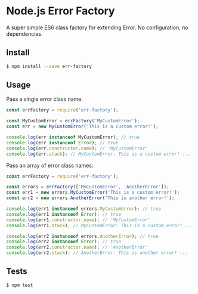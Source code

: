 # Node.js Error Factory
A super simple ES6 class factory for extending Error. No configuration, no dependencies.

## Install

```bash
$ npm install --save err-factory
```

## Usage

Pass a single error class name:

```js
const errFactory = require('err-factory');

const MyCustomError = errFactory('MyCustomError');
const err = new MyCustomError('This is a custom error!');

console.log(err instanceof MyCustomError); // true
console.log(err instanceof Error); // true
console.log(err.constructor.name); // 'MyCustomError'
console.log(err.stack); // MyCustomError: This is a custom error! ...
```

Pass an array of error class names:

```js
const errFactory = require('err-factory');

const errors = errFactory(['MyCustomError', 'AnotherError']);
const err1 = new errors.MyCustomError('This is a custom error!');
const err2 = new errors.AnotherError('This is another error!');

console.log(err1 instanceof errors.MyCustomError); // true
console.log(err1 instanceof Error); // true
console.log(err1.constructor.name); // 'MyCustomError'
console.log(err1.stack); // MyCustomError: This is a custom error! ...

console.log(err2 instanceof errors.AnotherError); // true
console.log(err2 instanceof Error); // true
console.log(err2.constructor.name); // 'AnotherError'
console.log(err2.stack); // AnotherError: This is another error! ...
```

## Tests

```bash
$ npm test
```
